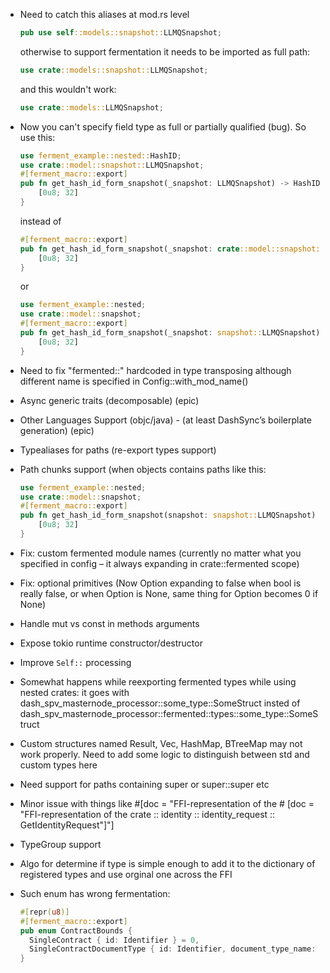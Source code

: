 - Need to catch this aliases at mod.rs level
    ```rust
    pub use self::models::snapshot::LLMQSnapshot;
    ```
    otherwise to support fermentation it needs to be imported as full path:
    ```rust
    use crate::models::snapshot::LLMQSnapshot;
    ```
    and this wouldn't work:
    ```rust
    use crate::models::LLMQSnapshot;
    ```
- Now you can't specify field type as full or partially qualified (bug). So use this:
    ```rust
    use ferment_example::nested::HashID;
    use crate::model::snapshot::LLMQSnapshot;
    #[ferment_macro::export]
    pub fn get_hash_id_form_snapshot(_snapshot: LLMQSnapshot) -> HashID {
        [0u8; 32]
    }
    ```
    instead of
    ```rust
    #[ferment_macro::export]
    pub fn get_hash_id_form_snapshot(_snapshot: crate::model::snapshot::LLMQSnapshot) -> ferment_example::nested::HashID {
        [0u8; 32]
    }
    ```
    or
    ```rust
    use ferment_example::nested;
    use crate::model::snapshot;
    #[ferment_macro::export]
    pub fn get_hash_id_form_snapshot(_snapshot: snapshot::LLMQSnapshot) -> nested::HashID {
        [0u8; 32]
    }
    ```
- Need to fix "fermented::" hardcoded in type transposing although different name is specified in Config::with_mod_name()
- Async generic traits (decomposable) (epic)
- Other Languages Support (objc/java) - (at least DashSync’s boilerplate generation) (epic)
- Typealiases for paths (re-export types support)
- Path chunks support (when objects contains paths like this:

    ```rust
    use ferment_example::nested;
    use crate::model::snapshot;
    #[ferment_macro::export]
    pub fn get_hash_id_form_snapshot(snapshot: snapshot::LLMQSnapshot) -> nested::HashID {
        [0u8; 32]
    }
    ```

- Fix: custom fermented module names (currently no matter what you specified in config – it always expanding in crate::fermented scope)
- Fix: optional primitives (Now Option<bool> expanding to false when bool is really false, or when Option is None, same thing for Option<u32> becomes 0 if None)
- Handle mut vs const in methods arguments
- Expose tokio runtime constructor/destructor
- Improve `Self::` processing
- Somewhat happens while reexporting fermented types while using nested crates: it goes with dash_spv_masternode_processor::some_type::SomeStruct insted of dash_spv_masternode_processor::fermented::types::some_type::SomeStruct 
- Custom structures named Result, Vec, HashMap, BTreeMap may not work properly. Need to add some logic to distinguish between std and custom types here
- Need support for paths containing super or super::super etc
- Minor issue with things like #[doc = "FFI-representation of the # [doc = \"FFI-representation of the crate :: identity :: identity_request :: GetIdentityRequest\"]"]
- TypeGroup support
- Algo for determine if type is simple enough to add it to the dictionary of registered types and use orginal one across the FFI
- Such enum has wrong fermentation: 
  ```rust
  #[repr(u8)]
  #[ferment_macro::export]
  pub enum ContractBounds {
    SingleContract { id: Identifier } = 0,
    SingleContractDocumentType { id: Identifier, document_type_name: String } = 1,
  }
  ```